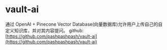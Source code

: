 # vault-ai
通过 OpenAI + Pinecone Vector Database(向量数据库)允许用户上传自己的自定义知识库，并对其内容提问。
github: [https://github.com/pashpashpash/vault-ai](https://github.com/pashpashpash/vault-ai)
